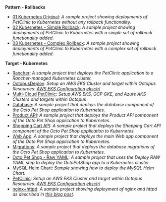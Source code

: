 **Pattern - Rollbacks**

- <a href="https://samples.octopus.app/app#/Spaces-762/projects/Projects-1641/deployments/process" target="_blank">01 Kubernetes Original</a>: <i>A sample project showing deployments of PetClinic to Kubernetes *without* any rollback functionality.</i>
- <a href="https://samples.octopus.app/app#/Spaces-762/projects/Projects-1642/deployments/process" target="_blank">02 Kubernetes - Simple Rollback</a>: <i>A sample project showing deployments of PetClinic to Kubernetes with a simple set of rollback functionality added.</i>
- <a href="https://samples.octopus.app/app#/Spaces-762/projects/Projects-1643/deployments/process" target="_blank">03 Kubernetes - Complex Rollback</a>: <i>A sample project showing deployments of PetClinic to Kubernetes with a complex set of rollback functionality added.</i>
    
**Target - Kubernetes**

- <a href="https://samples.octopus.app/app#/Spaces-105/projects/Projects-1032/deployments/process" target="_blank">Rancher</a>: <i>A sample project that deploys the PetClinic application to a Rancher-managed Kubernetes cluster.</i>
- <a href="https://samples.octopus.app/app#/Spaces-105/projects/Projects-1241/deployments/process" target="_blank">OctopusDeploy</a>: <i>Setup an AWS EKS Cluster and target within Octopus Resources: [AWS EKS Configuration](https://github.com/OctopusSamples/IaC/blob/master/aws/Kubernetes/cluster.yaml)  [eksctrl](https://github.com/weaveworks/eksctl)</i>
- <a href="https://samples.octopus.app/app#/Spaces-105/projects/Projects-1707/deployments/process" target="_blank">Multi-Cloud PetClinic</a>: <i>Setup AWS EKS, GCP GKE, and Azure AKS Clusters and targets within Octopus</i>
- <a href="https://samples.octopus.app/app#/Spaces-105/projects/Projects-201/deployments/process" target="_blank">Database</a>: <i>A sample project that deploys the database component of the Octo Pet Shop application to Kubernetes.</i>
- <a href="https://samples.octopus.app/app#/Spaces-105/projects/Projects-203/deployments/process" target="_blank">Product API</a>: <i>A sample project that deploys the Product API component of the Octo Pet Shop application to Kubernetes.</i>
- <a href="https://samples.octopus.app/app#/Spaces-105/projects/Projects-204/deployments/process" target="_blank">Shopping Cart API</a>: <i>A sample project that deploys the Shopping Cart API component of the Octo Pet Shop application to Kubernetes.</i>
- <a href="https://samples.octopus.app/app#/Spaces-105/projects/Projects-205/deployments/process" target="_blank">Web App</a>: <i>A sample project that deploys the main Web app component of the Octo Pet Shop application to Kubernetes.</i>
- <a href="https://samples.octopus.app/app#/Spaces-105/projects/Projects-241/deployments/process" target="_blank">Migrations</a>: <i>A sample project that deploys the database migrations of the Octo Pet Shop application to Kubernetes.</i>
- <a href="https://samples.octopus.app/app#/Spaces-105/projects/Projects-302/deployments/process" target="_blank">Octo Pet Shop - Raw YAML</a>: <i>A sample project that uses the Deploy RAW YAML step to deploy the OctoPetShop app to a Kubernetes cluster.</i>
- <a href="https://samples.octopus.app/app#/Spaces-105/projects/Projects-322/deployments/process" target="_blank">MySQL Helm Chart</a>: <i>Sample showing how to deploy the MySQL Helm Chart.</i>
- <a href="https://samples.octopus.app/app#/Spaces-105/projects/Projects-861/deployments/process" target="_blank">PetClinic</a>: <i>Setup an AWS EKS Cluster and target within Octopus Resources: [AWS EKS Configuration](https://github.com/OctopusSamples/IaC/blob/master/aws/Kubernetes/cluster.yaml)  [eksctrl](https://github.com/weaveworks/eksctl)</i>
- <a href="https://samples.octopus.app/app#/Spaces-105/projects/Projects-964/deployments/process" target="_blank">nginx+httpd</a>: <i>A sample project showing deployment of nginx and httpd as described in [this blog post](https://octopus.com/blog/deploying-applications-to-kubernetes).</i>
